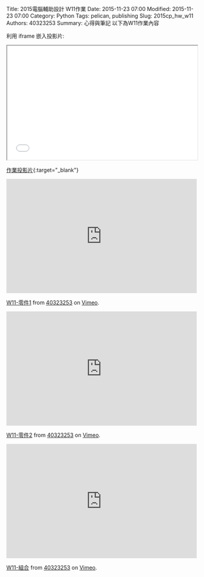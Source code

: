 Title: 2015電腦輔助設計 W11作業
Date: 2015-11-23 07:00
Modified: 2015-11-23 07:00
Category: Python
Tags: pelican, publishing
Slug: 2015cp_hw_w11
Authors: 40323253
Summary: 心得與筆記
以下為W11作業內容

利用 iframe 嵌入投影片:

<iframe src="simplest11.html" width="500" height="300"></iframe>

[作業投影片](simplest11.html){:target="_blank"}

<iframe src="https://player.vimeo.com/video/147870034" width="500" height="300" frameborder="0" webkitallowfullscreen mozallowfullscreen allowfullscreen></iframe> <p><a href="https://vimeo.com/147870034">W11-零件1</a> from <a href="https://vimeo.com/user44939680">40323253</a> on <a href="https://vimeo.com">Vimeo</a>.</p>


<iframe src="https://player.vimeo.com/video/147928678" width="500" height="300" frameborder="0" webkitallowfullscreen mozallowfullscreen allowfullscreen></iframe> <p><a href="https://vimeo.com/147928678">W11-零件2</a> from <a href="https://vimeo.com/user44939680">40323253</a> on <a href="https://vimeo.com">Vimeo</a>.</p>

<iframe src="https://player.vimeo.com/video/147991576" width="500" height="300" frameborder="0" webkitallowfullscreen mozallowfullscreen allowfullscreen></iframe> <p><a href="https://vimeo.com/147991576">W11-組合</a> from <a href="https://vimeo.com/user44939680">40323253</a> on <a href="https://vimeo.com">Vimeo</a>.</p>